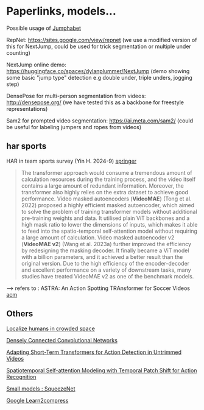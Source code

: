 # Paperlinks, models...

Possible usage of [Jumphabet](https://www.natekg.com/wp-content/uploads/2020/07/Jumphabet-File.pdf)

RepNet: https://sites.google.com/view/repnet (we use a modified version of this for NextJump, could be used for trick segmentation or multiple under counting)

NextJump online demo: https://huggingface.co/spaces/dylanplummer/NextJump (demo showing some basic "jump type" detection e.g double under, triple unders, jogging step)

DensePose for multi-person segmentation from videos: http://densepose.org/ (we have tested this as a backbone for freestyle representations)

Sam2 for prompted video segmentation: https://ai.meta.com/sam2/ (could be useful for labeling jumpers and ropes from videos)

## har sports

HAR in team sports survey (Yin H. 2024-9) [springer](https://link.springer.com/article/10.1007/s10462-024-10934-9)

> The transformer approach would consume a tremendous amount of calculation resources during the training process, and the video itself contains a large amount of redundant information. Moreover, the transformer also highly relies on the extra dataset to achieve good performance. Video masked autoencoders (**VideoMAE**) (Tong et al. 2022) proposed a highly efficient masked autoencoder, which aimed to solve the problem of training transformer models without additional pre-training weights and data. It utilised plain ViT backbones and a high mask ratio to lower the dimensions of inputs, which makes it able to feed into the spatio-temporal self-attention model without requiring a large amount of calculation. Video masked autoencoder v2 (**VideoMAE v2**) (Wang et al. 2023a) further improved the efficiency by redesigning the masking decoder. It finally became a ViT model with a billion parameters, and it achieved a better result than the original version. Due to the high efficiency of the encoder-decoder and excellent performance on a variety of downstream tasks, many studies have treated VideoMAE v2 as one of the benchmark models.

--> refers to : ASTRA: An Action Spotting TRAnsformer for Soccer Videos [acm](https://dl.acm.org/doi/10.1145/3606038.3616153)

## Others

[Localize humans in crowded space](https://arxiv.org/pdf/2003.07080v1)

[Densely Connected Convolutional Networks](https://www.researchgate.net/publication/306885833_Densely_Connected_Convolutional_Networks)

[Adapting Short-Term Transformers for Action Detection in Untrimmed Videos](https://arxiv.org/abs/2312.01897)

[Spatiotemporal Self-attention Modeling with
Temporal Patch Shift for Action Recognition](https://arxiv.org/pdf/2207.13259)

[Small models : SqueezeNet](https://arxiv.org/pdf/1602.07360)

[Google Learn2compress](https://research.google/blog/custom-on-device-ml-models-with-learn2compress/)
